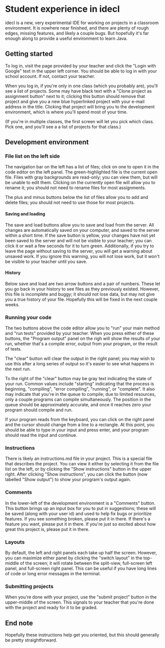 # Student experience in idecl

idecl is a new, very experimental IDE for working on projects in a classroom environment.  It is nowhere near finished, and there are plenty of rough edges, missing features, and likely a couple bugs.  But hopefully it's far enough along to provide a useful environment to learn Java.

## Getting started

To log in, visit the page provided by your teacher and click the "Login with Google" text in the upper left corner.  You should be able to log in with your school account.  If not, contact your teacher.

When you log in, if you're only in one class (which you probably are), you'll see a list of projects.  Some may have black text with a "Clone project as assignment button" next to it; clicking this button should remove that project and give you a new blue hyperlinked project with your e-mail address in the title.  Clicking that project will bring you to the development environment, which is where you'll spend most of your time.

(If you're in multiple classes, the first screen will let you pick which class.  Pick one, and you'll see a a list of projects for that class.)

## Development environment

### File list on the left side

The navigation bar on the left has a list of files; click on one to open it in the code editor on the left panel.  The green-highlighted file is the current open file.  Files with gray backgrounds are read-only; you can view them, but will be unable to edit them.  Clicking on the currently open file will allow you to rename it; you should not need to rename files for most assignments.

The plus and minus buttons below the list of files allow you to add and delete files; you should not need to use those for most projects.

#### Saving and loading

The save and load buttons allow you to save and load from the server.  All changes are automatically saved on your computer, and saved to the server within a short time.  If the save button is yellow, your changes have not yet been saved to the server and will not be visible to your teacher; you can click it or wait a few seconds for it to turn green.  Additionally, if you try to leave the page without saving to the server, you will get a warning about unsaved work.  If you ignore this warning, you will not lose work, but it won't be visible to your teacher until you save.

#### History

Below save and load are two arrow buttons and a pair of numbers.  These let you go back in your history to see files as they previously existed.  However, this file is incomplete and buggy; it should not lose data, but may not give you a true history of your file.  Hopefully this will be fixed in the next couple weeks.

### Running your code

The two buttons above the code editor allow you to "run" your main method and "run tests" provided by your teacher.  When you press either of these buttons, the "Program output" panel on the righ will show the results of your run, whether that's a compile error, output from your program, or the result of tests.

The "clear" button will clear the output in the right panel; you may wish to use this after a long series of output so it's easier to see what happens in the next run.

To the right of the "clear" button may be gray text indicating the state of your run.  Common values include "starting" indicating that the process is beginning, "compiling", "error compiling", "running", or "complete".  It also may indicate that you're in the queue to compile; due to limited resources, only a couple programs can compile simultaneously.  The position in the queue should be approximately accurate, and once it reaches zero your program should compile and run.

If your program reads from the keyboard, you can click on the right panel and the cursor should change from a line to a rectangle.  At this point, you should be able to type in your input and press enter, and your program should read the input and continue.

### Instructions

There is likely an instructions.md file in your project.  This is a special file that describes the project.  You can view it either by selecting it from the file list on the left, or by clicking the "Show instructions" button in the upper right.  After clicking "Show instructions", you can click the button (now labelled "Show output") to show your program's output again.

### Comments

In the lower-left of the development environment is a "Comments" button.  This button brings up an input box for you to put in suggestions; these will be saved (along with your user id) and used to help fix bugs or prioritize features.  If you see something broken, please put it in there.  If there's a feature you want, please put it in there.  If you're just so excited about how great this project is, please put it in there.

### Layouts

By default, the left and right panels each take up half the screen.  However, you can maximize either panel by clicking the "switch layout" in the top-middle of the screen; it will rotate between the split-view, full-screen left panel, and full-screen right panel.  This can be useful if you have long lines of code or long error messages in the terminal.

### Submitting projects

When you're done with your project, use the "submit project" button in the upper-middle of the screen.  This signals to your teacher that you're done with the project and ready for it to be graded.

## End note

Hopefully these instructions help get you oriented, but this should generally be pretty straightforward.
